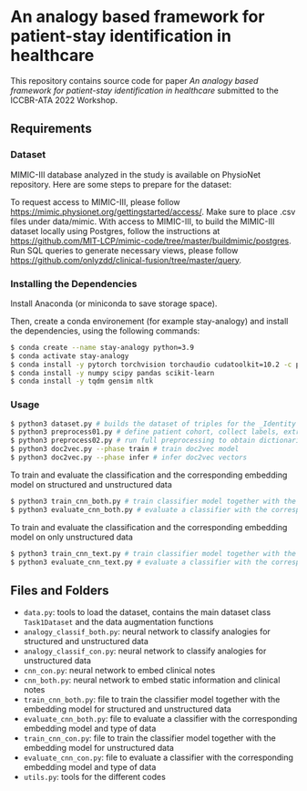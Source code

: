 # An analogy based framework for patient-stay identification in healthcare
This repository contains source code for paper _An analogy based framework for patient-stay identification in healthcare_ submitted to the ICCBR-ATA 2022 Workshop.

## Requirements

### Dataset
MIMIC-III database analyzed in the study is available on PhysioNet repository. Here are some steps to prepare for the dataset:

To request access to MIMIC-III, please follow https://mimic.physionet.org/gettingstarted/access/. Make sure to place .csv files under data/mimic.
With access to MIMIC-III, to build the MIMIC-III dataset locally using Postgres, follow the instructions at https://github.com/MIT-LCP/mimic-code/tree/master/buildmimic/postgres.
Run SQL queries to generate necessary views, please follow https://github.com/onlyzdd/clinical-fusion/tree/master/query.


### Installing the Dependencies
Install Anaconda (or miniconda to save storage space).

Then, create a conda environement (for example stay-analogy) and install the dependencies, using the following commands:

```bash
$ conda create --name stay-analogy python=3.9
$ conda activate stay-analogy
$ conda install -y pytorch torchvision torchaudio cudatoolkit=10.2 -c pytorch -c=conda-forge
$ conda install -y numpy scipy pandas scikit-learn
$ conda install -y tqdm gensim nltk
```

### Usage

```bash
$ python3 dataset.py # builds the dataset of triples for the _Identity setting_
$ python3 preprocess01.py # define patient cohort, collect labels, extract temporal signals, and extract clinical notes
$ python3 preprocess02.py # run full preprocessing to obtain dictionaries
$ python3 doc2vec.py --phase train # train doc2vec model
$ python3 doc2vec.py --phase infer # infer doc2vec vectors
```

To train and evaluate the classification and the corresponding embedding model on structured and unstructured data
```bash
$ python3 train_cnn_both.py # train classifier model together with the embedding model 
$ python3 evaluate_cnn_both.py # evaluate a classifier with the corresponding embedding model
```

To train and evaluate the classification and the corresponding embedding model on only unstructured data
```bash
$ python3 train_cnn_text.py # train classifier model together with the embedding model 
$ python3 evaluate_cnn_text.py # evaluate a classifier with the corresponding embedding model
```

## Files and Folders

- `data.py`: tools to load the dataset, contains the main dataset class `Task1Dataset` and the data augmentation functions
- `analogy_classif_both.py`: neural network to classify analogies for structured and unstructured data
- `analogy_classif_con.py`: neural network to classify analogies for unstructured data
- `cnn_con.py`: neural network to embed clinical notes
- `cnn_both.py`: neural network to embed static information and clinical notes
- `train_cnn_both.py`: file to train the classifier model together with the embedding model for structured and unstructured data
- `evaluate_cnn_both.py`: file to evaluate a classifier with the corresponding embedding model and type of data
- `train_cnn_con.py`: file to train the classifier model together with the embedding model for unstructured data
- `evaluate_cnn_con.py`: file to evaluate a classifier with the corresponding embedding model and type of data
- `utils.py`: tools for the different codes

